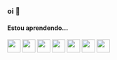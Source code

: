 ### oi 👋

#### Estou aprendendo...
<img loading="lazy" src="https://cdn.jsdelivr.net/gh/devicons/devicon/icons/c/c-original.svg" width="30" height="30"/> <img loading="lazy" src="https://cdn.jsdelivr.net/gh/devicons/devicon/icons/python/python-original.svg" width="30" height="30"/> <img loading="lazy" src="https://cdn.jsdelivr.net/gh/devicons/devicon/icons/opencv/opencv-original.svg" width="30" height="30"/> <img loading="lazy" src="https://cdn.jsdelivr.net/gh/devicons/devicon/icons/linux/linux-original.svg" width="30" height="30"/> <img loading="lazy" src="https://cdn.jsdelivr.net/gh/devicons/devicon/icons/ubuntu/ubuntu-plain.svg" width="30" height="30"/> <img loading="lazy" src="https://cdn.jsdelivr.net/gh/devicons/devicon/icons/vscode/vscode-original.svg" width="30" height="30"/> <img loading="lazy" src="https://cdn.jsdelivr.net/gh/devicons/devicon/icons/github/github-original.svg" width="30" height="30"/>        
